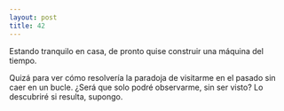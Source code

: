 ```yaml
---
layout: post
title: 42
---
```


Estando tranquilo en casa, de pronto quise construir una máquina del tiempo.

Quizá para ver cómo resolvería la paradoja de visitarme en el pasado sin caer en un bucle. ¿Será que solo podré observarme, sin ser visto? Lo descubriré si resulta, supongo.
